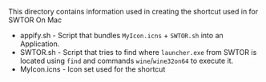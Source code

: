 This directory contains information used in creating the shortcut used in for SWTOR On Mac

* appify.sh - Script that bundles `MyIcon.icns` + `SWTOR.sh` into an Application.
* SWTOR.sh - Script that tries to find where `launcher.exe` from SWTOR is located using `find` and commands `wine`/`wine32on64` to execute it. 
* MyIcon.icns - Icon set used for the shortcut